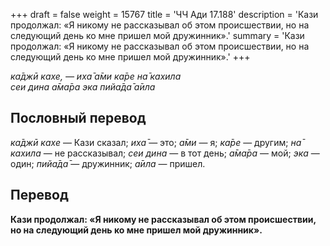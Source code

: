 +++
draft = false
weight = 15767
title = 'ЧЧ Ади 17.188'
description = 'Кази продолжал: «Я никому не рассказывал об этом происшествии, но на следующий день ко мне пришел мой дружинник».'
summary = 'Кази продолжал: «Я никому не рассказывал об этом происшествии, но на следующий день ко мне пришел мой дружинник».'
+++

_ка̄джӣ кахе, — иха̄ а̄ми ка̄ре на̄ кахила  
сеи дина а̄ма̄ра эка пийа̄да̄ а̄ила_

## Пословный перевод

_ка̄джӣ_ _кахе_ — Кази сказал; _иха̄_ — это; _а̄ми_ — я; _ка̄ре_ — другим; _на̄_ _кахила_ — не рассказывал; _сеи_ _дина_ — в тот день; _а̄ма̄ра_ — мой; _эка_ — один; _пийа̄да̄_ — дружинник; _а̄ила_ — пришел.

## Перевод

**Кази продолжал: «Я никому не рассказывал об этом происшествии, но на следующий день ко мне пришел мой дружинник».**

